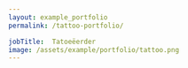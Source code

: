 ```yaml
---
layout: example_portfolio
permalink: /tattoo-portfolio/

jobTitle:  Tatoeëerder
image: /assets/example/portfolio/tattoo.png
---
```

